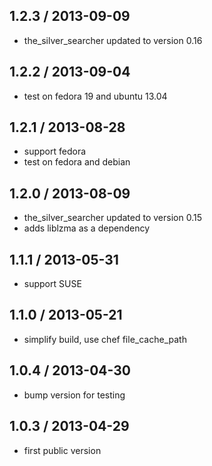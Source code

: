 ## 1.2.3 / 2013-09-09

* the_silver_searcher updated to version 0.16

## 1.2.2 / 2013-09-04

* test on fedora 19 and ubuntu 13.04

## 1.2.1 / 2013-08-28

* support fedora
* test on fedora and debian

## 1.2.0 / 2013-08-09

* the_silver_searcher updated to version 0.15
* adds liblzma as a dependency

## 1.1.1 / 2013-05-31

* support SUSE

## 1.1.0 / 2013-05-21

* simplify build, use chef file_cache_path

## 1.0.4 / 2013-04-30

* bump version for testing

## 1.0.3 / 2013-04-29

* first public version
